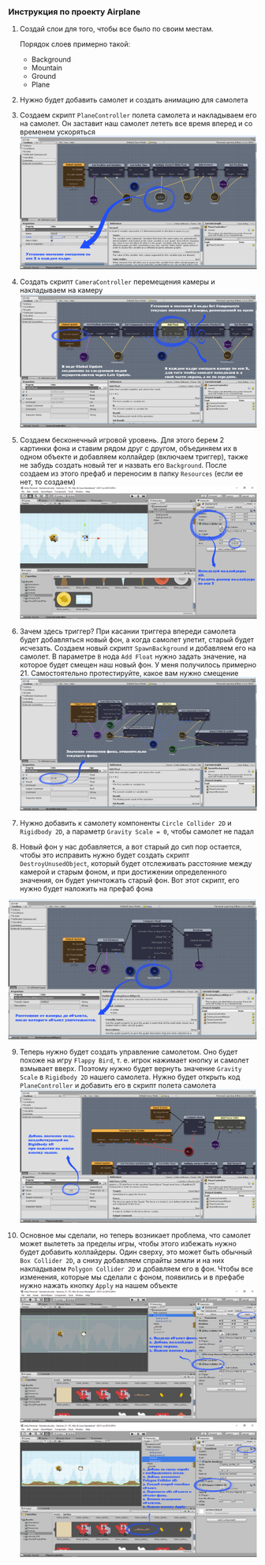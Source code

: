 ### Инструкция по проекту Airplane

1. Создай слои для того, чтобы все было по своим местам.

   Порядок слоев примерно такой:

   - Background
   - Mountain
   - Ground
   - Plane

2. Нужно будет добавить самолет и создать анимацию для самолета

3. Создаем скрипт `PlaneController` полета самолета и накладываем его на самолет. Он заставит наш самолет лететь все время вперед и со временем ускоряться
  ![](https://github.com/UniumGames/Lessons/raw/master/22/img/image1.png)

4. Создать скрипт `CameraController` перемещения камеры и накладываем на камеру
  ![](https://github.com/UniumGames/Lessons/raw/master/22/img/image2.png)

5. Создаем бесконечный игровой уровень. Для этого берем 2 картинки фона и ставим рядом друг с другом, объединяем их в одном объекте и добавляем коллайдер (включаем триггер), также не забудь создать новый тег и назвать его `Background`. После создаем из этого префаб и
  переносим в папку `Resources` (если ее нет, то создаем)
  ![](https://github.com/UniumGames/Lessons/raw/master/22/img/image3.png)

6. Зачем здесь триггер? При касании триггера впереди самолета будет добавляться новый фон, а когда самолет улетит, старый будет исчезать. Создаем новый скрипт `SpawnBackground` и добавляем его на самолет. В параметре `B` нода `Add Float` нужно задать значение, на которое будет смещен наш новый фон. У меня получилось примерно 21. Самостоятельно протестируйте, какое вам нужно смещение
  ![](https://github.com/UniumGames/Lessons/raw/master/22/img/image4.png)

7. Нужно добавить к самолету компоненты `Circle Collider 2D` и `Rigidbody 2D`, а параметр `Gravity Scale = 0`, чтобы самолет не падал

8. Новый фон у нас добавляется, а вот старый до сип пор остается, чтобы это исправить нужно будет создать скрипт `DestroyUnusedObject`, который будет отслеживать расстояние между камерой и старым фоном, и при достижении определенного значения, он будет уничтожать старый фон. Вот этот скрипт, его нужно будет наложить на префаб фона

  ![](https://github.com/UniumGames/Lessons/raw/master/22/img/image5.png)

9. Теперь нужно будет создать управление самолетом. Оно будет похоже на игру `Flappy Bird`, т. е. игрок нажимает кнопку и самолет взмывает вверх. Поэтому нужно будет вернуть значение `Gravity Scale` в `Rigidbody 2D` нашего самолета. Нужно будет открыть код `PlaneController` и добавить его в скрипт полета самолета
  ![](https://github.com/UniumGames/Lessons/raw/master/22/img/image6.png)

10. Основное мы сделали, но теперь возникает проблема, что самолет может вылететь за пределы игры, чтобы этого избежать нужно будет добавить коллайдеры. Один сверху, это может быть обычный `Box Collider 2D`, а снизу добавляем спрайты земли и на них накладываем `Polygon Collider 2D` и добавляем его в фон. Чтобы все изменения, которые мы сделали с фоном, появились и в префабе нужно нажать кнопку `Apply` на нашем объекте
  ![](https://github.com/UniumGames/Lessons/raw/master/22/img/image7.png)
  ![](https://github.com/UniumGames/Lessons/raw/master/22/img/image8.png)